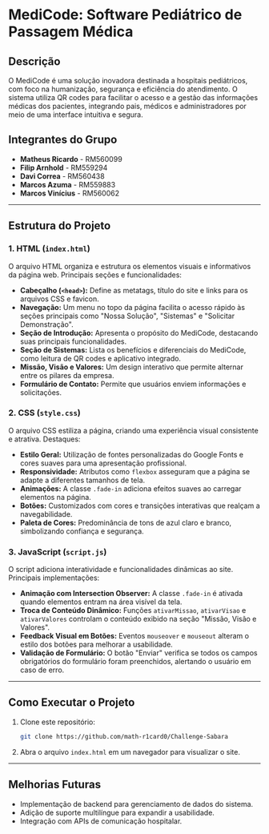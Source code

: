 # MediCode: Software Pediátrico de Passagem Médica

## Descrição
O MediCode é uma solução inovadora destinada a hospitais pediátricos, com foco na humanização, segurança e eficiência do atendimento. O sistema utiliza QR codes para facilitar o acesso e a gestão das informações médicas dos pacientes, integrando pais, médicos e administradores por meio de uma interface intuitiva e segura.

## Integrantes do Grupo
- **Matheus Ricardo** - RM560099
- **Filip Arnhold** - RM559294
- **Davi Correa** - RM560438
- **Marcos Azuma** - RM559883
- **Marcos Vinícius** - RM560062

---

## Estrutura do Projeto

### 1. **HTML (`index.html`)**
O arquivo HTML organiza e estrutura os elementos visuais e informativos da página web. Principais seções e funcionalidades:

- **Cabeçalho (`<head>`):** Define as metatags, título do site e links para os arquivos CSS e favicon.
- **Navegação:** Um menu no topo da página facilita o acesso rápido às seções principais como "Nossa Solução", "Sistemas" e "Solicitar Demonstração".
- **Seção de Introdução:** Apresenta o propósito do MediCode, destacando suas principais funcionalidades.
- **Seção de Sistemas:** Lista os benefícios e diferenciais do MediCode, como leitura de QR codes e aplicativo integrado.
- **Missão, Visão e Valores:** Um design interativo que permite alternar entre os pilares da empresa.
- **Formulário de Contato:** Permite que usuários enviem informações e solicitações.

### 2. **CSS (`style.css`)**
O arquivo CSS estiliza a página, criando uma experiência visual consistente e atrativa. Destaques:

- **Estilo Geral:** Utilização de fontes personalizadas do Google Fonts e cores suaves para uma apresentação profissional.
- **Responsividade:** Atributos como `flexbox` asseguram que a página se adapte a diferentes tamanhos de tela.
- **Animações:** A classe `.fade-in` adiciona efeitos suaves ao carregar elementos na página.
- **Botões:** Customizados com cores e transições interativas que realçam a navegabilidade.
- **Paleta de Cores:** Predominância de tons de azul claro e branco, simbolizando confiança e segurança.

### 3. **JavaScript (`script.js`)**
O script adiciona interatividade e funcionalidades dinâmicas ao site. Principais implementações:

- **Animação com Intersection Observer:** A classe `.fade-in` é ativada quando elementos entram na área visível da tela.
- **Troca de Conteúdo Dinâmico:** Funções `ativarMissao`, `ativarVisao` e `ativarValores` controlam o conteúdo exibido na seção "Missão, Visão e Valores".
- **Feedback Visual em Botões:** Eventos `mouseover` e `mouseout` alteram o estilo dos botões para melhorar a usabilidade.
- **Validação de Formulário:** O botão "Enviar" verifica se todos os campos obrigatórios do formulário foram preenchidos, alertando o usuário em caso de erro.

---

## Como Executar o Projeto
1. Clone este repositório:
   ```bash
   git clone https://github.com/math-r1card0/Challenge-Sabara
   ```
2. Abra o arquivo `index.html` em um navegador para visualizar o site.

---

## Melhorias Futuras
- Implementação de backend para gerenciamento de dados do sistema.
- Adição de suporte multilíngue para expandir a usabilidade.
- Integração com APIs de comunicação hospitalar.
